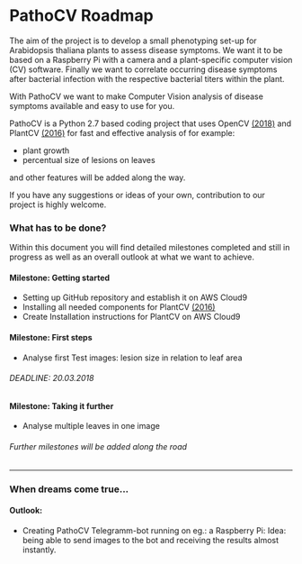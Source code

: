 # PathoCV Roadmap

The aim of the project is to develop a small phenotyping set-up for Arabidopsis thaliana plants to assess disease symptoms. We want it to be based on a Raspberry Pi with a camera and a plant-specific computer vision (CV) software. Finally we want to correlate occurring disease symptoms after bacterial infection with the respective bacterial titers within the plant.

With PathoCV we want to make Computer Vision analysis of disease symptoms available and easy to use for you.

PathoCV is a Python 2.7 based coding project that uses OpenCV [(2018)](https://github.com/opencv/opencv) and PlantCV [(2016)](https://github.com/danforthcenter/plantcv/blob/master/LICENSE) for fast and effective analysis of for example:
- plant growth
- percentual size of lesions on leaves

and other features will be added along the way.

If you have any suggestions or ideas of your own, contribution to our project is highly welcome.
### What has to be done?

Within this document you will find detailed milestones completed and still in progress as well as an overall outlook at what we want to achieve.


#### Milestone: Getting started
- Setting up GitHub repository and establish it on AWS Cloud9
- Installing all needed components for PlantCV [(2016)](https://github.com/danforthcenter/plantcv/blob/master/LICENSE)
- Create Installation instructions for PlantCV on  AWS Cloud9

#### Milestone: First steps
- Analyse first Test images: lesion size in relation to leaf area
###### DEADLINE: 20.03.2018

#### Milestone: Taking it further
- Analyse multiple leaves in one image

###### Further milestones will be added along the road

---

### When dreams come true...
#### Outlook:
- Creating PathoCV Telegramm-bot running on eg.: a Raspberry Pi:
Idea: being able to send images to the bot and receiving the results almost instantly.  
